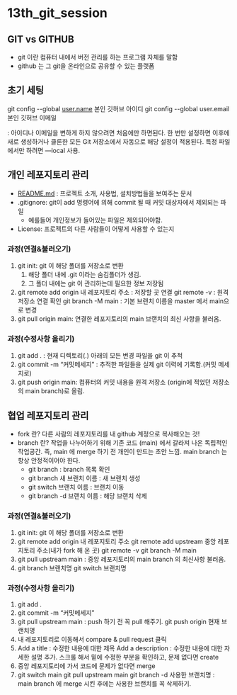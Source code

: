 # 13th_git_session

## GIT vs GITHUB

- git 이란 컴퓨터 내에서 버전 관리를 하는 프로그램 자체를 말함
- github 는 그 git을 온라인으로 공유할 수 있는 플랫폼

## 초기 세팅

git config --global [user.name](http://user.name/) 본인 깃허브 아이디
git config --global user.email 본인 깃허브 이메일

: 아이디나 이메일을 변하게 하지 않으려면 처음에만 하면된다. 한 번만 설정하면 이후에 새로 생성하거나 클론한 모든 Git 저장소에서 자동으로 해당 설정이 적용된다. 특정 파일에서만 하려면 —local 사용.

## 개인 레포지토리 관리

- [README.md](http://README.md) : 프로젝트 소개, 사용법, 설치방법들을 보여주는 문서
- .gitignore: git이 add 명령어에 의해 commit 될 때 커밋 대상자에서 제외되는 파일
    - 예를들어 개인정보가 들어있는 파일은 제외되어야함.
- License: 프로젝트의 다른 사람들이 어떻게 사용할 수 있는지

### 과정(연결&불러오기)

1. git init: git 이 해당 폴더를 저장소로 변환
    1. 해당 폴더 내에 .git 이라는 숨김폴더가 생김. 
    2. 그 폴더 내에는 git 이 관리하는데 필요한 정보 저장됨
2. git remote add origin 내 레포지토리 주소 : 저장할 곳 연결
git remote -v : 원격 저장소 연결 확인
git branch -M main : 기본 브랜치 이름을 master 에서 main으로 변경
3. git pull origin main: 연결한 레포지토리의 main 브랜치의 최신 사항을 불러옴.

### 과정(수정사항 올리기)

1. git add . : 현재 디렉토리(.) 아래의 모든 변경 파일을 git 이 추적
2. git commit -m “커밋메세지” : 추적한 파일들을 실제 git 이력에 기록함.(커밋 메세지로)
3. git push origin main:  컴퓨터의 커밋 내용을 원격 저장소 (origin에 적었던 저장소의 main branch)로 올림.

## 협업 레포지토리 관리

- fork 란? 
다른 사람의 레포지토리를 내 github 계정으로 복사해오는 것!
- branch 란?
작업을 나누어하기 위해 기존 코드 (main) 에서 갈라져 나온 독립적인 작업공간.
즉, main 에 merge 하기 전 개인이 만드는 초안 느낌. main branch 는 항상 안정적이어야 한다.
    - git branch : branch 목록 확인
    - git branch 새 브랜치 이름 : 새 브랜치 생성
    - git switch 브랜치 이름 : 브랜치 이동
    - git branch -d 브랜치 이름 : 해당 브랜치 삭제

### 과정(연결&불러오기)

1.  git init: git 이 해당 폴더를 저장소로 변환
2. git remote add origin 내 레포지토리 주소 
git remote add upstream 중앙 레포지토리 주소(내가 fork 해 온 곳)
git remote -v 
git branch -M main
3. git pull upstream main : 중앙 레포지토리의 main branch 의 최신사항 불러옴.
4. git branch 브랜치명
git switch 브랜치명

### 과정(수정사항 올리기)

1. git add .
2. git commit -m “커밋메세지”
3. git pull upstream main : push 하기 전 꼭 pull 해주기.
git push origin 현재 브랜치명
4. 내 레포지토리로 이동해서 compare & pull request 클릭
5. Add a title : 수정한 내용에 대한 제목
Add a description : 수정한 내용에 대한 자세한 설명 추가.
스크롤 해서 밑에 수정한 부분을 확인하고, 문제 없다면 create
6. 중앙 레포지토리에 가서 코드에 문제가 없다면 merge
7. git switch main
git pull upstream main
git branch -d 사용한 브랜치명 : main branch 에 merge 시킨 후에는 사용한 브랜치를 꼭 삭제하기.
